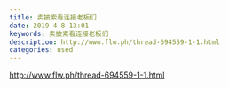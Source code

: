 ```yaml
---
title: 卖披索看连接老板们
date: 2019-4-8 13:01
keywords: 卖披索看连接老板们
description: http://www.flw.ph/thread-694559-1-1.html
categories: used
---
```

<td class="t_f" id="postmessage_3428045">

<a href="http://www.flw.ph/thread-694559-1-1.html" target="_blank">http://www.flw.ph/thread-694559-1-1.html</a></td>
